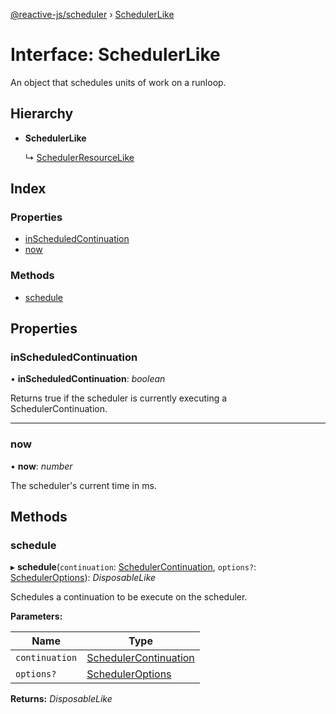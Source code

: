 [@reactive-js/scheduler](../README.md) › [SchedulerLike](schedulerlike.md)

# Interface: SchedulerLike

An object that schedules units of work on a runloop.

## Hierarchy

* **SchedulerLike**

  ↳ [SchedulerResourceLike](schedulerresourcelike.md)

## Index

### Properties

* [inScheduledContinuation](schedulerlike.md#inscheduledcontinuation)
* [now](schedulerlike.md#now)

### Methods

* [schedule](schedulerlike.md#schedule)

## Properties

###  inScheduledContinuation

• **inScheduledContinuation**: *boolean*

Returns true if the scheduler is currently executing a SchedulerContinuation.

___

###  now

• **now**: *number*

The scheduler's current time in ms.

## Methods

###  schedule

▸ **schedule**(`continuation`: [SchedulerContinuation](schedulercontinuation.md), `options?`: [SchedulerOptions](scheduleroptions.md)): *DisposableLike*

Schedules a continuation to be execute on the scheduler.

**Parameters:**

Name | Type |
------ | ------ |
`continuation` | [SchedulerContinuation](schedulercontinuation.md) |
`options?` | [SchedulerOptions](scheduleroptions.md) |

**Returns:** *DisposableLike*
